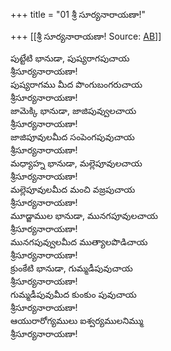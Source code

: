 +++
title = "01 శ్రీ సూర్యనారాయణా!"

+++
[[శ్రీ సూర్యనారాయణా!	Source: [AB](https://andhrabharati.com/strI_bAla/bAlabhASha/SrI_sUryanArAyaNA.html)]]

  
పుట్టేటి భానుడా, పుష్యరాగపుచాయ  
శ్రీసూర్యనారాయణా!  
పుష్యరాగము మీద పొంగుబంగరుచాయ  
శ్రీసూర్యనారాయణా!  
జామెక్కి భానుడా, జాజిపువ్వులచాయ  
శ్రీసూర్యనారాయణా!  
జాజిపూవులమీద సంపెంగపువుచాయ  
శ్రీసూర్యనారాయణా!  
మధ్యాహ్న భానుడా, మల్లెపూవులచాయ  
శ్రీసూర్యనారాయణా!  
మల్లెపూవులమీద మంచి వజ్రపుచాయ  
శ్రీసూర్యనారాయణా!  
మూడ్జాముల భానుడా, మునగపూవులచాయ  
శ్రీసూర్యనారాయణా!  
మునగపువ్వులమీద ముత్యాలపొడిచాయ  
శ్రీసూర్యనారాయణా!  
క్రుంకేటి భానుడా, గుమ్మడీపువుచాయ  
శ్రీసూర్యనారాయణా!  
గుమ్మడీపువుమీద కుంకుం పువుచాయ  
శ్రీసూర్యనారాయణా!  
ఆయురారోగ్యములు ఐశ్వర్యములనిమ్ము  
శ్రీసూర్యనారాయణా!
